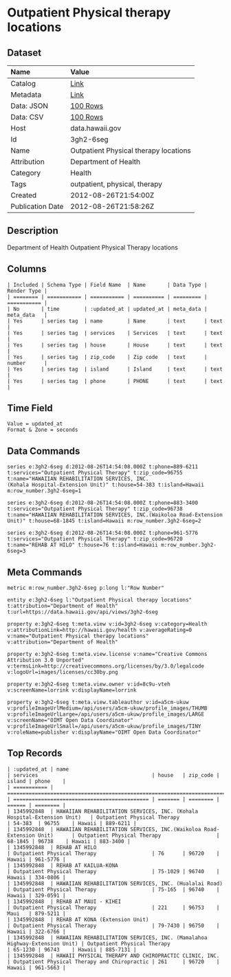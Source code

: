 # Outpatient Physical therapy locations

## Dataset

| Name | Value |
| :--- | :---- |
| Catalog | [Link](https://catalog.data.gov/dataset/outpatient-physical-therapy-locations-b8446) |
| Metadata | [Link](https://data.hawaii.gov/api/views/3gh2-6seg) |
| Data: JSON | [100 Rows](https://data.hawaii.gov/api/views/3gh2-6seg/rows.json?max_rows=100) |
| Data: CSV | [100 Rows](https://data.hawaii.gov/api/views/3gh2-6seg/rows.csv?max_rows=100) |
| Host | data.hawaii.gov |
| Id | 3gh2-6seg |
| Name | Outpatient Physical therapy locations |
| Attribution | Department of Health |
| Category | Health |
| Tags | outpatient, physical, therapy |
| Created | 2012-08-26T21:54:00Z |
| Publication Date | 2012-08-26T21:58:26Z |

## Description

Department of Health Outpatient Physical Therapy locations

## Columns

```ls
| Included | Schema Type | Field Name  | Name       | Data Type | Render Type |
| ======== | =========== | =========== | ========== | ========= | =========== |
| No       | time        | :updated_at | updated_at | meta_data | meta_data   |
| Yes      | series tag  | name        | Name       | text      | text        |
| Yes      | series tag  | services    | Services   | text      | text        |
| Yes      | series tag  | house       | House      | text      | text        |
| Yes      | series tag  | zip_code    | Zip code   | text      | number      |
| Yes      | series tag  | island      | Island     | text      | text        |
| Yes      | series tag  | phone       | PHONE      | text      | text        |
```

## Time Field

```ls
Value = updated_at
Format & Zone = seconds
```

## Data Commands

```ls
series e:3gh2-6seg d:2012-08-26T14:54:08.000Z t:phone=889-6211 t:services="Outpatient Physical Therapy" t:zip_code=96755 t:name="HAWAIIAN REHABILITATION SERVICES, INC.
(Kohala Hospital-Extension Unit)" t:house=54-383 t:island=Hawaii m:row_number.3gh2-6seg=1

series e:3gh2-6seg d:2012-08-26T14:54:08.000Z t:phone=883-3400 t:services="Outpatient Physical Therapy" t:zip_code=96738 t:name="HAWAIIAN REHABILITATION SERVICES, INC.(Waikoloa Road-Extension Unit)" t:house=68-1845 t:island=Hawaii m:row_number.3gh2-6seg=2

series e:3gh2-6seg d:2012-08-26T14:54:08.000Z t:phone=961-5776 t:services="Outpatient Physical Therapy" t:zip_code=96720 t:name="REHAB AT HILO" t:house=76 t:island=Hawaii m:row_number.3gh2-6seg=3
```

## Meta Commands

```ls
metric m:row_number.3gh2-6seg p:long l:"Row Number"

entity e:3gh2-6seg l:"Outpatient Physical therapy locations" t:attribution="Department of Health" t:url=https://data.hawaii.gov/api/views/3gh2-6seg

property e:3gh2-6seg t:meta.view v:id=3gh2-6seg v:category=Health v:attributionLink=http://hawaii.gov/health v:averageRating=0 v:name="Outpatient Physical therapy locations" v:attribution="Department of Health"

property e:3gh2-6seg t:meta.view.license v:name="Creative Commons Attribution 3.0 Unported" v:termsLink=http://creativecommons.org/licenses/by/3.0/legalcode v:logoUrl=images/licenses/cc30by.png

property e:3gh2-6seg t:meta.view.owner v:id=8c9u-vteh v:screenName=lorrink v:displayName=lorrink

property e:3gh2-6seg t:meta.view.tableauthor v:id=a5cm-ukuw v:profileImageUrlMedium=/api/users/a5cm-ukuw/profile_images/THUMB v:profileImageUrlLarge=/api/users/a5cm-ukuw/profile_images/LARGE v:screenName="OIMT Open Data Coordinator" v:profileImageUrlSmall=/api/users/a5cm-ukuw/profile_images/TINY v:roleName=publisher v:displayName="OIMT Open Data Coordinator"
```

## Top Records

```ls
| :updated_at | name                                                                      | services                                     | house   | zip_code | island | phone    | 
| =========== | ========================================================================= | ============================================ | ======= | ======== | ====== | ======== | 
| 1345992848  | HAWAIIAN REHABILITATION SERVICES, INC. (Kohala Hospital-Extension Unit)   | Outpatient Physical Therapy                  | 54-383  | 96755    | Hawaii | 889-6211 | 
| 1345992848  | HAWAIIAN REHABILITATION SERVICES, INC.(Waikoloa Road-Extension Unit)      | Outpatient Physical Therapy                  | 68-1845 | 96738    | Hawaii | 883-3400 | 
| 1345992848  | REHAB AT HILO                                                             | Outpatient Physical Therapy                  | 76      | 96720    | Hawaii | 961-5776 | 
| 1345992848  | REHAB AT KAILUA-KONA                                                      | Outpatient Physical Therapy                  | 75-1029 | 96740    | Hawaii | 334-0806 | 
| 1345992848  | HAWAIIAN REHABILITATION SERVICES, INC. (Hualalai Road)                    | Outpatient Physical Therapy                  | 75-165  | 96740    | Hawaii | 329-0591 | 
| 1345992848  | REHAB AT MAUI - KIHEI                                                     | Outpatient Physical Therapy                  | 221     | 96753    | Maui   | 879-5211 | 
| 1345992848  | REHAB AT KONA (Extension Unit)                                            | Outpatient Physical Therapy                  | 79-7430 | 96750    | Hawaii | 322-6766 | 
| 1345992848  | HAWAIIAN REHABILITATION SERVICES, INC. (Mamalahoa Highway-Extension Unit) | Outpatient Physical Therapy                  | 65-1230 | 96743    | Hawaii | 885-7131 | 
| 1345992848  | HAWAII PHYSICAL THERAPY AND CHIROPRACTIC CLINIC, INC.                     | Outpatient Physical Therapy and Chiropractic | 261     | 96720    | Hawaii | 961-5663 | 
```